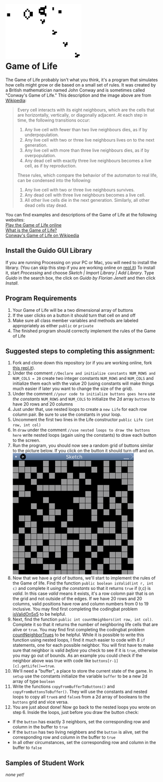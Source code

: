 ![](Gospers_glider_gun.gif)   
Game of Life
==================

The Game of Life probably isn't what you think, it's a program that simulates how cells might grow or die based on a small set of rules. It was created by a British mathematician named John Conway and is sometimes called "Conway's Game of Life." This description and the image above are from [Wikipedia](https://en.wikipedia.org/wiki/Conway%27s_Game_of_Life):

>Every cell interacts with its eight neighbours, which are the cells that are horizontally, vertically, or diagonally adjacent. At each step in time, the following transitions occur:  
>
>1. Any live cell with fewer than two live neighbours dies, as if by underpopulation.   
>2. Any live cell with two or three live neighbours lives on to the next generation.   
>3. Any live cell with more than three live neighbours dies, as if by overpopulation.   
>4. Any dead cell with exactly three live neighbours becomes a live cell, as if by reproduction.   
>
>These rules, which compare the behavior of the automaton to real life, can be condensed into the following:  
>
>1. Any live cell with two or three live neighbours survives.   
>2. Any dead cell with three live neighbours becomes a live cell.   
>3. All other live cells die in the next generation. Similarly, all other dead cells stay dead.  

You can find examples and descriptions of the Game of Life at the following websites:   
[Play the Game of Life online](https://playgameoflife.com/)   
[What is the Game of Life?](http://www.math.com/students/wonders/life/life.html)   
[Conway's Game of Life on Wikipedia](https://en.wikipedia.org/wiki/Conway%27s_Game_of_Life)   

Install the Guido GUI Library
--------------------------------
If you are running Processing on your PC or Mac, you will need to install the library. (You can skip this step if you are working online on [repl.it](https://repl.it/@MrSimonLowell/GameOfLifeBase)) To install it, start *Processing* and choose *Sketch | Import Library | Add Library*. Type *Guido* in the search box, the click on *Guido by Florian Jenett* and then click *Install*.

Program Requirements
--------------------
1. Your Game of Life will be a two dimensional array of buttons
2. If the user clicks on a button it should turn that cell on and off
3. Make sure all class member variables and methods are labeled appropriately as either `public` or `private`
4. The finished program should correctly implement the rules of the Game of Life

Suggested steps to completing this assignment:
----------------------------------------------
1. Fork and clone down this repository (or if you are working online, fork [this repl.it](https://repl.it/@MrSimonLowell/GameOfLifeBase)). 
2. Under the comment `//Declare and initialize constants NUM_ROWS and NUM_COLS = 20` create two integer constants `NUM_ROWS` and `NUM_COLS` and initialize them each with the value 20 (using constants will make things much easier if later you want to change the size of the grid).  
3. Under the comment `//your code to initialize buttons goes here` *use the constants* `NUM_ROWS` and `NUM_COLS` to initialize the 2d array `buttons` to have 20 rows and 20 columns
4. Just under that, use nested loops to create a `new Life` for each row column pair. Be sure to use the constants in your loop.
5. Uncomment the first two lines in the Life constructor `public Life (int row, int col)`
6. In `draw` under the comment `//use nested loops to draw the buttons here` write nested loops (again using the constants) to draw each button to the screen. 
7. Run the program, you should now see a random grid of buttons similar to the picture below. If you click on the button it should turn off and on.   
![](GameOfLife1.gif)   
8. Now that we have a grid of buttons, we'll start to implement the rules of the Game of life. Find the function `public boolean isValid(int r, int c)` and complete it *using the constants* so that it returns `true` if (r,c) is *valid*. In this case *valid* means it exists, it's a row colomn pair that is on the grid and not outside of the edges. If we have 20 rows and 20 columns, valid positions have row and column numbers from 0 to 19 inclusive. You may find first completing the codingbat problem [isValidOn5x5](https://codingbat.com/prob/p288919?parent=/home/simona1@sfusd.edu/minesweeper) to be helpful.
9. Next, find the function `public int countNeighbors(int row, int col)`. Complete it so that it returns the number of neighboring life cells that are alive or `true`. You may find first completing the codingbat problem [countNeighborTrues](https://codingbat.com/prob/p224820?parent=/home/simona1@sfusd.edu/minesweeper) to be helpful. While it is possible to write this function using nested loops, I find it much easier to code with 8 `if` statements, one for each possible neighbor. You will first have to make sure that neighbor is valid *before* you check to see if it is `true`, otherwise you may go out of bounds. As an example you could check if the neighbor above was true with code like `buttons[r-1][c].getLife()==true`.
10. We'll need a "buffer", a place to store the current state of the game. In `setup` use the constants initialize the variable `buffer` to be a new 2d array of type `boolean`
11. Write the functions `copyFromBufferToButtons()` and `copyFromButtonsToBuffer()`. They will use the constants and nested loops to copy all `true`s and `false`s from a 2d array of booleans to the `buttons` grid and vice versa.
12. You are just about done! Now go back to the nested loops you wrote on step 6. Inside the loops, just before you draw the button check:
  * If the `button` has exactly 3 neighbors, set the corresponding row and column in the buffer to `true`
  * If the `button` has two living neighbers and the `button` is alive, set the corresponding row and column in the buffer to `true`
  * In all other circumstances, set the corresponding row and column in the buffer to `false`

Samples of Student Work
-----------------------
*none yet!*
